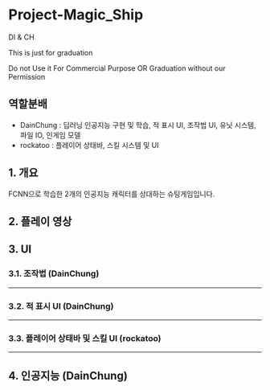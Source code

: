 # Project-Magic_Ship
DI &amp; CH

This is just for graduation

Do not Use it For Commercial Purpose OR Graduation without our Permission

## 역할분배

 - DainChung : 딥러닝 인공지능 구현 및 학습, 적 표시 UI, 조작법 UI, 유닛 시스템, 파일 IO, 인게임 모델
 - rockatoo : 플레이어 상태바, 스킬 시스템 및 UI

## 1. 개요



FCNN으로 학습한 2개의 인공지능 캐릭터를 상대하는 슈팅게임입니다.

## 2. 플레이 영상



## 3. UI

### 3.1. 조작법 (DainChung)

------------------------------------------------------------
### 3.2. 적 표시 UI (DainChung)

------------------------------------------------------------
### 3.3. 플레이어 상태바 및 스킬 UI (rockatoo)

------------------------------------------------------------
## 4. 인공지능 (DainChung)
